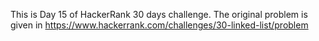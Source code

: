 This is Day 15 of HackerRank 30 days challenge. The original problem is given in https://www.hackerrank.com/challenges/30-linked-list/problem